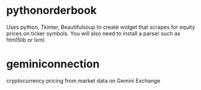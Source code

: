 pythonorderbook
===============

Uses python, Tkinter, Beautifulsoup to create widget that scrapes for equity prices on ticker symbols. You will also need to install a parser such 
as html5lib or lxml.


geminiconnection
================

cryptocurrency pricing from market data on Gemini Exchange
